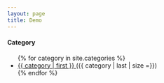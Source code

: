 ```yaml
---
layout: page
title: Demo
---
```


<h4>Category</h4>
<ul>
    {% for category in site.categories %}
    <li>
    <a href="/categories/{{ category | first }}/" title="view all posts">{{ category | first }} </a>
    <span>({{ category | last | size =}})</span>
    </li>
    {% endfor %}
</ul>
